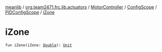 [meanlib](../../../../index.md) / [org.team2471.frc.lib.actuators](../../../index.md) / [MotorController](../../index.md) / [ConfigScope](../index.md) / [PIDConfigScope](index.md) / [iZone](./i-zone.md)

# iZone

`fun iZone(iZone: `[`Double`](https://kotlinlang.org/api/latest/jvm/stdlib/kotlin/-double/index.html)`): `[`Unit`](https://kotlinlang.org/api/latest/jvm/stdlib/kotlin/-unit/index.html)